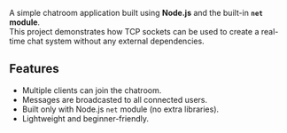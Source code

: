 A simple chatroom application built using **Node.js** and the built-in **`net` module**.  
This project demonstrates how TCP sockets can be used to create a real-time chat system without any external dependencies.

## Features
- Multiple clients can join the chatroom.
- Messages are broadcasted to all connected users.
- Built only with Node.js `net` module (no extra libraries).
- Lightweight and beginner-friendly.
